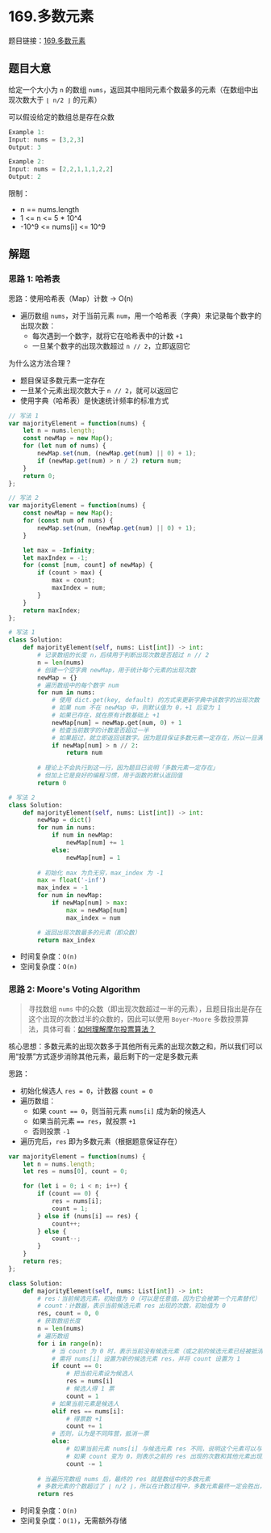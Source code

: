 # 169.多数元素

题目链接：[169.多数元素](https://leetcode.cn/problems/majority-element/)

## 题目大意

给定一个大小为 `n` 的数组 `nums`，返回其中相同元素个数最多的元素（在数组中出现次数大于 `⌊ n/2 ⌋` 的元素）

可以假设给定的数组总是存在众数

```js
Example 1:
Input: nums = [3,2,3]
Output: 3

Example 2:
Input: nums = [2,2,1,1,1,2,2]
Output: 2
```

限制：
- n == nums.length
- 1 <= n <= 5 * 10^4
- -10^9 <= nums[i] <= 10^9

## 解题

### 思路 1: 哈希表

思路：使用哈希表（Map）计数 → O(n)
- 遍历数组 `nums`，对于当前元素 `num`，用一个哈希表（字典）来记录每个数字的出现次数：
  - 每次遇到一个数字，就将它在哈希表中的计数 `+1`
  - 一旦某个数字的出现次数超过 `n // 2`，立即返回它

为什么这方法合理？
- 题目保证多数元素一定存在
- 一旦某个元素出现次数大于 `n // 2`，就可以返回它
- 使用字典（哈希表）是快速统计频率的标准方式

```js
// 写法 1
var majorityElement = function(nums) {
    let n = nums.length;
    const newMap = new Map();
    for (let num of nums) {
        newMap.set(num, (newMap.get(num) || 0) + 1);
        if (newMap.get(num) > n / 2) return num;
    }
    return 0;
};

// 写法 2
var majorityElement = function(nums) {
    const newMap = new Map();
    for (const num of nums) {
        newMap.set(num, (newMap.get(num) || 0) + 1);
    }

    let max = -Infinity;
    let maxIndex = -1;
    for (const [num, count] of newMap) {
        if (count > max) {
            max = count;
            maxIndex = num;
        }
    }
    return maxIndex;
};
```
```python
# 写法 1
class Solution:
    def majorityElement(self, nums: List[int]) -> int:
        # 记录数组的长度 n，后续用于判断出现次数是否超过 n // 2
        n = len(nums)
        # 创建一个空字典 newMap，用于统计每个元素的出现次数
        newMap = {}
        # 遍历数组中的每个数字 num
        for num in nums:
            # 使用 dict.get(key, default) 的方式来更新字典中该数字的出现次数
            # 如果 num 不在 newMap 中，则默认值为 0，+1 后变为 1
            # 如果已存在，就在原有计数基础上 +1
            newMap[num] = newMap.get(num, 0) + 1
            # 检查当前数字的计数是否超过一半
            # 如果超过，就立即返回该数字。因为题目保证多数元素一定存在，所以一旦满足条件就可以提前终止
            if newMap[num] > n // 2:
                return num
        
        # 理论上不会执行到这一行，因为题目已说明「多数元素一定存在」
        # 但加上它是良好的编程习惯，用于函数的默认返回值
        return 0

# 写法 2
class Solution:
    def majorityElement(self, nums: List[int]) -> int:
        newMap = dict()
        for num in nums:
            if num in newMap: 
                newMap[num] += 1  
            else:  
                newMap[num] = 1  
        
        # 初始化 max 为负无穷，max_index 为 -1
        max = float('-inf')
        max_index = -1
        for num in newMap:
            if newMap[num] > max:  
                max = newMap[num]
                max_index = num

        # 返回出现次数最多的元素（即众数）
        return max_index
```

- 时间复杂度：`O(n)`
- 空间复杂度：`O(n)`

### 思路 2: Moore's Voting Algorithm

> 寻找数组 `nums` 中的众数（即出现次数超过一半的元素），且题目指出是存在这个出现的次数过半的众数的，因此可以使用 `Boyer-Moore` 多数投票算法，具体可看：[如何理解摩尔投票算法？](https://www.zhihu.com/question/49973163/answer/235921864)

核心思想：多数元素的出现次数多于其他所有元素的出现次数之和，所以我们可以用“投票”方式逐步消除其他元素，最后剩下的一定是多数元素

思路：
- 初始化候选人 `res = 0`，计数器 `count = 0`
- 遍历数组：
  - 如果 `count == 0`，则当前元素 `nums[i]` 成为新的候选人
  - 如果当前元素 `== res`，就投票 `+1`
  - 否则投票 `-1`
- 遍历完后，`res` 即为多数元素（根据题意保证存在）

```js
var majorityElement = function(nums) {
    let n = nums.length;
    let res = nums[0], count = 0;

    for (let i = 0; i < n; i++) {
        if (count == 0) {
            res = nums[i];
            count = 1;
        } else if (nums[i] == res) {
            count++;
        } else {
            count--;
        }
    }
    return res;
};
```
```python
class Solution:
    def majorityElement(self, nums: List[int]) -> int:
        # res：当前候选元素，初始值为 0（可以是任意值，因为它会被第一个元素替代）
        # count：计数器，表示当前候选元素 res 出现的次数，初始值为 0
        res, count = 0, 0
        # 获取数组长度
        n = len(nums)
        # 遍历数组
        for i in range(n):
            # 当 count 为 0 时，表示当前没有候选元素（或之前的候选元素已经被抵消完）
            # 需将 nums[i] 设置为新的候选元素 res，并将 count 设置为 1
            if count == 0:
                # 把当前元素设为候选人
                res = nums[i]
                # 候选人得 1 票
                count = 1
            # 如果当前元素是候选人
            elif res == nums[i]:
                # 得票数 +1
                count += 1
            # 否则，认为是不同阵营，抵消一票
            else:
                # 如果当前元素 nums[i] 与候选元素 res 不同，说明这个元素可以与候选元素 res 进行抵消，减少 count 的值
                # 如果 count 变为 0，则表示之前的 res 出现的次数和其他元素出现的次数已经抵消完了，需要重新选取新的候选元素
                count -= 1
        
        # 当遍历完数组 nums 后，最终的 res 就是数组中的多数元素
        # 多数元素的个数超过了 ⌊ n/2 ⌋，所以在计数过程中，多数元素最终一定会胜出，即使与非多数元素进行相互抵消，剩下的最后一个 res 也必然是多数元素
        return res
```

- 时间复杂度：`O(n)`
- 空间复杂度：`O(1)`，无需额外存储